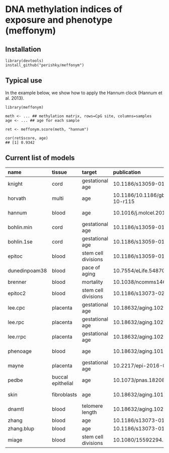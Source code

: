 # DNA methylation indices of exposure and phenotype (meffonym)

## Installation 
```
library(devtools)
install_github("perishky/meffonym")
```

## Typical use

In the example below, we
show how to apply the Hannum clock (Hannum et al. 2013).

```
library(meffonym)

meth <- ... ## methylation matrix, rows=CpG site, columns=samples
age <- ... ## age for each sample

ret <- meffonym.score(meth, "hannum")

cor(ret$score, age)
## [1] 0.9342
```

## Current list of models

|name          |tissue            |target              |publication                        |source                                                                                                                |filename                |
|:-------------|:-----------------|:-------------------|:----------------------------------|:---------------------------------------------------------------------------------------------------------------------|:-----------------------|
|knight        |cord              |gestational age     |10.1186/s13059-016-1068-z          |https://static-content.springer.com/esm/art:10.1186/s13059-016-1068-z/MediaObjects/13059_2016_1068_MOESM3_ESM.csv     |knight/coefs.csv        |
|horvath       |multi             |age                 |10.1186/10.1186/gb-2013-14-10-r115 |https://horvath.genetics.ucla.edu/html/dnamage/AdditionalFile3.csv                                                    |horvath/coefs.csv       |
|hannum        |blood             |age                 |10.1016/j.molcel.2012.10.016       |https://www.ncbi.nlm.nih.gov/pmc/articles/PMC3780611/bin/NIHMS418935-supplement-02.xlsx                               |hannum/coefs.csv        |
|bohlin.min    |cord              |gestational age     |10.1186/s13059-016-1063-4          |http://dx.doi.org/10.5281/zenodo.60498                                                                                |bohlin/model-min.csv    |
|bohlin.1se    |cord              |gestational age     |10.1186/s13059-016-1063-4          |http://dx.doi.org/10.5281/zenodo.60498                                                                                |bohlin/model-1se.csv    |
|epitoc        |blood             |stem cell divisions |10.1186/s13059-016-1064-3          |https://static-content.springer.com/esm/art%3A10.1186%2Fs13059-016-1064-3/MediaObjects/13059_2016_1064_MOESM2_ESM.xls |epitoc/coefs.csv        |
|dunedinpoam38 |blood             |pace of aging       |10.7554/eLife.54870                |https://github.com/danbelsky/DunedinPoAm38                                                                            |dunedinpoam38/coefs.csv |
|brenner       |blood             |mortality           |10.1038/ncomms14617                |Supplementary Figure 1                                                                                                |brenner/coefs.csv       |
|epitoc2       |blood             |stem cell divisions |10.1186/s13073-020-00752-3         |https://zenodo.org/record/2632938/files/dataETOC2.Rd?download=1                                                       |epitoc2/coefs.csv       |
|lee.cpc       |placenta          |gestational age     |10.18632/aging.102049              |https://www.aging-us.com/article/102049/supplementary/SD2/0/aging-v11i12-102049-supplementary-material-SD2.csv        |lee/coefs-cpc.csv       |
|lee.rpc       |placenta          |gestational age     |10.18632/aging.102049              |https://www.aging-us.com/article/102049/supplementary/SD2/0/aging-v11i12-102049-supplementary-material-SD2.csv        |lee/coefs-rpc.csv       |
|lee.rrpc      |placenta          |gestational age     |10.18632/aging.102049              |https://www.aging-us.com/article/102049/supplementary/SD2/0/aging-v11i12-102049-supplementary-material-SD2.csv        |lee/coefs-rrpc.csv      |
|phenoage      |blood             |age                 |10.18632/aging.101414              |https://www.ncbi.nlm.nih.gov/pmc/articles/PMC5940111/bin/aging-10-101414-s002.csv                                     |levine/coefs.csv        |
|mayne         |placenta          |gestational age     |10.2217/epi-2016-0103              |https://www.ncbi.nlm.nih.gov/pmc/articles/PMC6040051/bin/epi-09-279-s6.xlsx                                           |mayne/coefs.csv         |
|pedbe         |buccal epithelial |age                 |10.1073/pnas.1820843116            |https://raw.githubusercontent.com/kobor-lab/Public-Scripts/master/datcoefInteresting94.csv                            |pedbe/coefs.csv         |
|skin          |fibroblasts       |age                 |10.18632/aging.101508              |https://www.ncbi.nlm.nih.gov/pmc/articles/PMC6075434/bin/aging-10-101508-s005.csv                                     |skin/coefs.csv          |
|dnamtl        |blood             |telomere length     |10.18632/aging.102173              |https://www.ncbi.nlm.nih.gov/pmc/articles/PMC6738410/bin/aging-11-102173-s003.xlsx                                    |tl/coefs.csv            |
|zhang         |blood             |age                 |10.1186/s13073-019-0667-1          |https://github.com/qzhang314/DNAm-based-age-predictor                                                                 |zhang/coef-en.csv       |
|zhang.blup    |blood             |age                 |10.1186/s13073-019-0667-1          |https://github.com/qzhang314/DNAm-based-age-predictor                                                                 |zhang/coef-blup.csv     |
|miage         |blood             |stem cell divisions |10.1080/15592294.2017.1389361      |http://www.columbia.edu/~sw2206/softwares/mitotic_age_R_code.zip                                                      |miage/coefs.csv         |

